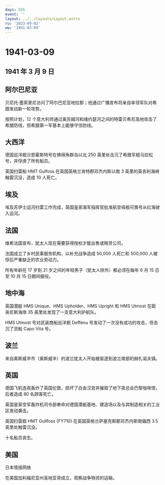 ```yaml
---
days: 555
event: ''
layout: ../../layouts/Layout.astro
ru: '2023-09-02'
ww: '1941-03-09'
---
```


# 1941-03-09

## 1941 年 3 月 9 日

## 阿尔巴尼亚

贝尼托·墨索里尼访问了阿尔巴尼亚地拉那；他通过广播宣布将亲自率领军队对希腊发动新一轮攻势。

按照计划，12
个意大利师通过奥苏姆河和维约瑟河之间的特雷贝希尼高地攻击了希腊防线，但希腊第一军基本上能够守住防线。

## 大西洋

德国巡洋舰沙恩霍斯特号在佛得角群岛以北 250
英里处击沉了希腊军舰马拉松号，并俘虏了所有船员。

英国扫雷船 HMT Gulfoss 在英国英格兰肯特郡邓杰内斯以南 3
英里的英吉利海峡触雷沉没，造成 10 人死亡。

## 埃及

埃及苏伊士运河扫雷工作完成，英国皇家海军指挥官批准航空母舰可畏号从红海驶入运河。

## 法国

维希法国宣布，犹太人现在需要获得授权才能出售或租赁公司。

法国成立了乡村民事服务机构，以补充战争造成 50,000 人死亡和 500,000
人被俘后严重缺乏的农业劳动力。

所有年龄在 17 岁到 21 岁之间的年轻男子（犹太人除外）都必须在每年 6 月 15
日至 10 月 15 日期间服役。

## 地中海

英国潜艇 HMS Unique、HMS Upholder、HMS Upright 和 HMS Utmost
在距突尼斯海岸 35 英里处发现了一支意大利护航队。

HMS Utmost 号对武装商船巡洋舰 Deffenu
号发动了一次没有成功的攻击，但击沉了货船 Capo Vita 号。

## 波兰

来自奥斯威辛市（奥斯威辛）的波兰犹太人开始被驱逐到波兰南部的赫扎诺夫镇。

## 英国

德国飞机连夜轰炸了英国伦敦，损坏了白金汉宫并摧毁了地下夜总会巴黎咖啡馆，后者造成
80 名顾客死亡。

英国皇家空军轰炸机司令部奉命对德国潜艇基地、建造场以及与其制造相关的工业区发动袭击。

英国扫雷舰 HMT Gullfoss (FY710) 在英国英格兰萨塞克斯郡邓杰内斯南偏西 3.5
英里处触雷沉没。

十名船员丧生。

## 美国

日本情报网络

在美国加利福尼亚州圣地亚哥成立，观察战争物资的运输。